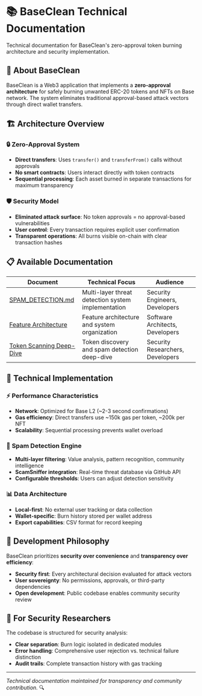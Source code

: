 # 📚 BaseClean Technical Documentation

Technical documentation for BaseClean's zero-approval token burning architecture and security implementation.

## 🎯 About BaseClean

BaseClean is a Web3 application that implements a **zero-approval architecture** for safely burning unwanted ERC-20 tokens and NFTs on Base network. The system eliminates traditional approval-based attack vectors through direct wallet transfers.

## 🏗️ **Architecture Overview**

### 🔒 **Zero-Approval System**
- **Direct transfers**: Uses `transfer()` and `transferFrom()` calls without approvals
- **No smart contracts**: Users interact directly with token contracts
- **Sequential processing**: Each asset burned in separate transactions for maximum transparency

### 🛡️ **Security Model**
- **Eliminated attack surface**: No token approvals = no approval-based vulnerabilities
- **User control**: Every transaction requires explicit user confirmation
- **Transparent operations**: All burns visible on-chain with clear transaction hashes

## 📋 **Available Documentation**

| Document | Technical Focus | Audience |
|----------|-----------------|----------|
| [SPAM_DETECTION.md](SPAM_DETECTION.md) | Multi-layer threat detection system implementation | Security Engineers, Developers |
| [Feature Architecture](../src/features/README.md) | Feature architecture and system organization | Software Architects, Developers |
| [Token Scanning Deep-Dive](../src/features/token-scanning/README.md) | Token discovery and spam detection deep-dive | Security Researchers, Developers |

## 🔬 **Technical Implementation**

### ⚡ **Performance Characteristics**
- **Network**: Optimized for Base L2 (~2-3 second confirmations)
- **Gas efficiency**: Direct transfers use ~150k gas per token, ~200k per NFT
- **Scalability**: Sequential processing prevents wallet overload

### 🧠 **Spam Detection Engine**
- **Multi-layer filtering**: Value analysis, pattern recognition, community intelligence
- **ScamSniffer integration**: Real-time threat database via GitHub API
- **Configurable thresholds**: Users can adjust detection sensitivity

### 📊 **Data Architecture**
- **Local-first**: No external user tracking or data collection
- **Wallet-specific**: Burn history stored per wallet address
- **Export capabilities**: CSV format for record keeping

## 🔧 **Development Philosophy**

BaseClean prioritizes **security over convenience** and **transparency over efficiency**:

- **Security first**: Every architectural decision evaluated for attack vectors
- **User sovereignty**: No permissions, approvals, or third-party dependencies  
- **Open development**: Public codebase enables community security review

## 🤝 **For Security Researchers**

The codebase is structured for security analysis:
- **Clear separation**: Burn logic isolated in dedicated modules
- **Error handling**: Comprehensive user rejection vs. technical failure distinction
- **Audit trails**: Complete transaction history with gas tracking

---

*Technical documentation maintained for transparency and community contribution.* 🔍 